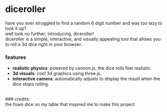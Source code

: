 # diceroller
have you ever struggled to find a random 6 digit number and was too lazy to look it up?
<br/>
well look no further; introducing, diceroller!
<br/>
diceroller is a simple, interactive, and visually appealing tool that allows you to roll a 3d dice right in your browser.
<br/>
### features
- **realistic physics**: powered by cannon.js, the dice rolls feel realistic.
- **3d visuals**: cool 3d graphics using three.js.
- **interactive camera**: automatically adjusts to display the result when the dice stops rolling.
<br/>
### credits:
<br/>
the foam dice on my table that inspired me to make this project
